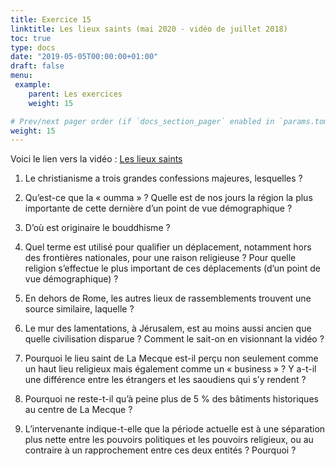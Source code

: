 ```yaml
---
title: Exercice 15
linktitle: Les lieux saints (mai 2020 - vidéo de juillet 2018)
toc: true
type: docs
date: "2019-05-05T00:00:00+01:00"
draft: false
menu:
 example:
    parent: Les exercices
    weight: 15

# Prev/next pager order (if `docs_section_pager` enabled in `params.toml`)
weight: 15
---
```


Voici le lien vers la vidéo : [Les lieux saints](https://www.youtube.com/watch?v=wPRS9ja_B28)


1) Le christianisme a trois grandes confessions majeures, lesquelles ? 

2) Qu’est-ce que la « oumma » ? Quelle est de nos jours la région la plus importante de cette dernière d’un point de vue démographique ?

3) D’où est originaire le bouddhisme ?

4) Quel terme est utilisé pour qualifier un déplacement, notamment hors des frontières nationales, pour une raison religieuse ? Pour quelle religion s’effectue le plus important de ces déplacements (d’un point de vue démographique) ?

5) En dehors de Rome, les autres lieux de rassemblements trouvent une source similaire, laquelle ?

6) Le mur des lamentations, à Jérusalem, est au moins aussi ancien que quelle civilisation disparue ? Comment le sait-on en visionnant la vidéo ?

7) Pourquoi le lieu saint de La Mecque est-il perçu non seulement comme un haut lieu religieux mais également comme un « business » ? Y a-t-il une différence entre les étrangers et les saoudiens qui s’y rendent ?

8) Pourquoi ne reste-t-il qu’à peine plus de 5 % des bâtiments historiques au centre de La Mecque ?

9) L’intervenante indique-t-elle que la période actuelle est à une séparation plus nette entre les pouvoirs politiques et les pouvoirs religieux, ou au contraire à un rapprochement entre ces deux entités ? Pourquoi ?
